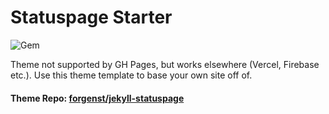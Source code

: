 # Statuspage Starter
![Gem](https://img.shields.io/gem/v/jekyll-statuspage?color=red&label=theme%20gem&logo=jekyll)


Theme not supported by GH Pages, but works elsewhere (Vercel, Firebase etc.). Use this theme template to base your own site off of.

#### Theme Repo: [forgenst/jekyll-statuspage](https://github.com/forgenst/jekyll-statuspage)

